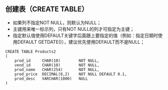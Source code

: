 ## 创建表（CREATE TABLE）

* 如果列不指定NOT NULL，则默认为NULL；
* 主键用来唯一标示列，只有NOT NULL的列才可指定为主键；
* 指定默认值使用DEFAULT关键字后面跟上要指定的值（例如：指定日期时使用DEFAULT GETDATE\(\)），建议优先使用DEFAULT而不是NULL；

```
CREATE TABLE Products2
(
	prod_id		CHAR(10)		NOT NULL,
	vend_id		CHAR(10)		NOT NULL,
	prod_name	CHAR(254)		NOT NULL,
	prod_price	DECIMAL(8,2)	NOT NULL DEFAULT 0.1,
	prod_desc	VARCHAR(1000)	NULL
)
```



